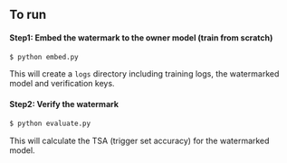 ## To run

#### Step1: Embed the watermark to the owner model (train from scratch) 

```python
$ python embed.py 
```
This will create a `logs` directory including training logs, the watermarked model and verification keys. 

#### Step2: Verify the watermark

```python
$ python evaluate.py 
```
This will calculate the TSA (trigger set accuracy) for the watermarked model. 
